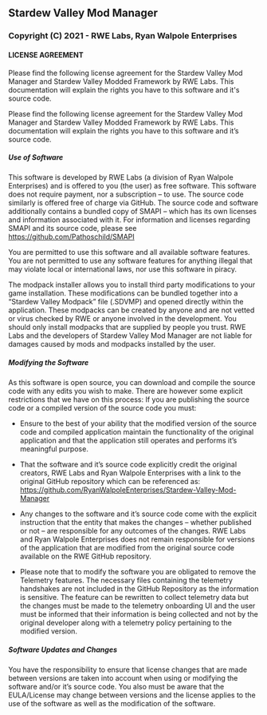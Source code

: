 ## Stardew Valley Mod Manager
### Copyright (C) 2021 - RWE Labs, Ryan Walpole Enterprises

#### LICENSE AGREEMENT
Please find the following license agreement for the Stardew Valley Mod Manager and Stardew Valley Modded Framework by RWE Labs. This documentation will explain the rights you have to this software and it's source code.

Please find the following license agreement for the Stardew Valley Mod Manager and Stardew Valley Modded Framework by RWE Labs. This documentation will explain the rights you have to this software and it’s source code.

##### Use of Software
This software is developed by RWE Labs (a division of Ryan Walpole Enterprises) and is offered to you (the user) as free software. This software does not require payment, nor a subscription – to use. The source code similarly is offered free of charge via GitHub. The source code and software additionally contains a bundled copy of SMAPI – which has its own licenses and information associated with it. For information and licenses regarding SMAPI and its source code, please see https://github.com/Pathoschild/SMAPI 

You are permitted to use this software and all available software features. You are not permitted to use any software features for anything illegal that may violate local or international laws, nor use this software in piracy.

The modpack installer allows you to install third party modifications to your game installation. These modifications can be bundled together into a “Stardew Valley Modpack” file (.SDVMP) and opened directly within the application. These modpacks can be created by anyone and are not vetted or virus checked by RWE or anyone involved in the development. You should only install modpacks that are supplied by people you trust. RWE Labs and the developers of Stardew Valley Mod Manager are not liable for damages caused by mods and modpacks installed by the user.

##### Modifying the Software
As this software is open source, you can download and compile the source code with any edits you wish to make. There are however some explicit restrictions that we have on this process:
If you are publishing the source code or a compiled version of the source code you must:

- Ensure to the best of your ability that the modified version of the source code and compiled application maintain the functionality of the original application and that the application still operates and performs it’s meaningful purpose.

- That the software and it’s source code explicitly credit the original creators, RWE Labs and Ryan Walpole Enterprises with a link to the original GitHub repository which can be referenced as: https://github.com/RyanWalpoleEnterprises/Stardew-Valley-Mod-Manager 

- Any changes to the software and it’s source code come with the explicit instruction that the entity that makes the changes – whether published or not – are responsible for any outcomes of the changes. RWE Labs and Ryan Walpole Enterprises does not remain responsible for versions of the application that are modified from the original source code available on the RWE GitHub repository.

- Please note that to modify the software you are obligated to remove the Telemetry features. The necessary files containing the telemetry handshakes are not included in the GitHub Repository as the information is sensitive. The feature can be rewritten to collect telemetry data but the changes must be made to the telemetry onboarding UI and the user must be informed that their information is being collected and not by the original developer along with a telemetry policy pertaining to the modified version.

##### Software Updates and Changes
You have the responsibility to ensure that license changes that are made between versions are taken into account when using or modifying the software and/or it’s source code. You also must be aware that the EULA/License may change between versions and the license applies to the use of the software as well as the modification of the software.
